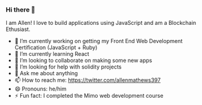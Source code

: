 ### Hi there 👋

I am Allen! I love to build applications using JavaScript and am a Blockchain Ethusiast.


- 🔭 I’m currently working on getting my Front End Web Development Certification (JavaScript + Ruby)
- 🌱 I’m currently learning React
- 👯 I’m looking to collaborate on making some new apps 
- 🤔 I’m looking for help with solidity projects
- 💬 Ask me about anything
- 📫 How to reach me: https://twitter.com/allenmathews397
- 😄 Pronouns: he/him
- ⚡ Fun fact: I completed the Mimo web development course 
